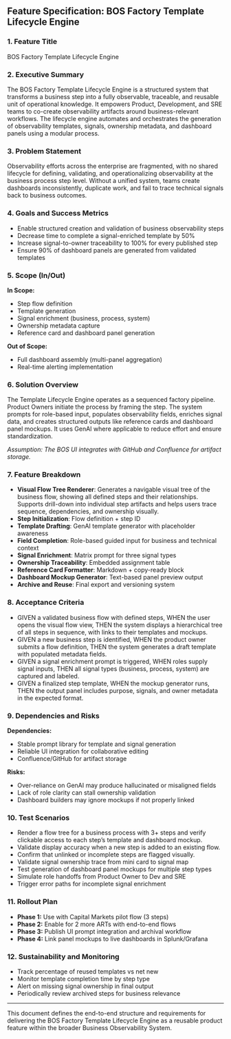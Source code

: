 ## Feature Specification: BOS Factory Template Lifecycle Engine

### 1. **Feature Title**
BOS Factory Template Lifecycle Engine

### 2. **Executive Summary**
The BOS Factory Template Lifecycle Engine is a structured system that transforms a business step into a fully observable, traceable, and reusable unit of operational knowledge. It empowers Product, Development, and SRE teams to co-create observability artifacts around business-relevant workflows. The lifecycle engine automates and orchestrates the generation of observability templates, signals, ownership metadata, and dashboard panels using a modular process.

### 3. **Problem Statement**
Observability efforts across the enterprise are fragmented, with no shared lifecycle for defining, validating, and operationalizing observability at the business process step level. Without a unified system, teams create dashboards inconsistently, duplicate work, and fail to trace technical signals back to business outcomes.

### 4. **Goals and Success Metrics**
- Enable structured creation and validation of business observability steps
- Decrease time to complete a signal-enriched template by 50%
- Increase signal-to-owner traceability to 100% for every published step
- Ensure 90% of dashboard panels are generated from validated templates

### 5. **Scope (In/Out)**
**In Scope:**
- Step flow definition
- Template generation
- Signal enrichment (business, process, system)
- Ownership metadata capture
- Reference card and dashboard panel generation

**Out of Scope:**
- Full dashboard assembly (multi-panel aggregation)
- Real-time alerting implementation

### 6. **Solution Overview**
The Template Lifecycle Engine operates as a sequenced factory pipeline. Product Owners initiate the process by framing the step. The system prompts for role-based input, populates observability fields, enriches signal data, and creates structured outputs like reference cards and dashboard panel mockups. It uses GenAI where applicable to reduce effort and ensure standardization.

*Assumption: The BOS UI integrates with GitHub and Confluence for artifact storage.*

### 7. **Feature Breakdown**
- **Visual Flow Tree Renderer**: Generates a navigable visual tree of the business flow, showing all defined steps and their relationships. Supports drill-down into individual step artifacts and helps users trace sequence, dependencies, and ownership visually.
- **Step Initialization**: Flow definition + step ID
- **Template Drafting**: GenAI template generator with placeholder awareness
- **Field Completion**: Role-based guided input for business and technical context
- **Signal Enrichment**: Matrix prompt for three signal types
- **Ownership Traceability**: Embedded assignment table
- **Reference Card Formatter**: Markdown + copy-ready block
- **Dashboard Mockup Generator**: Text-based panel preview output
- **Archive and Reuse**: Final export and versioning system

### 8. **Acceptance Criteria**
- GIVEN a validated business flow with defined steps, WHEN the user opens the visual flow view, THEN the system displays a hierarchical tree of all steps in sequence, with links to their templates and mockups.
- GIVEN a new business step is identified, WHEN the product owner submits a flow definition, THEN the system generates a draft template with populated metadata fields.
- GIVEN a signal enrichment prompt is triggered, WHEN roles supply signal inputs, THEN all signal types (business, process, system) are captured and labeled.
- GIVEN a finalized step template, WHEN the mockup generator runs, THEN the output panel includes purpose, signals, and owner metadata in the expected format.

### 9. **Dependencies and Risks**
**Dependencies:**
- Stable prompt library for template and signal generation
- Reliable UI integration for collaborative editing
- Confluence/GitHub for artifact storage

**Risks:**
- Over-reliance on GenAI may produce hallucinated or misaligned fields
- Lack of role clarity can stall ownership validation
- Dashboard builders may ignore mockups if not properly linked

### 10. **Test Scenarios**
- Render a flow tree for a business process with 3+ steps and verify clickable access to each step’s template and dashboard mockup.
- Validate display accuracy when a new step is added to an existing flow.
- Confirm that unlinked or incomplete steps are flagged visually.
- Validate signal ownership trace from mini card to signal map
- Test generation of dashboard panel mockups for multiple step types
- Simulate role handoffs from Product Owner to Dev and SRE
- Trigger error paths for incomplete signal enrichment

### 11. **Rollout Plan**
- **Phase 1:** Use with Capital Markets pilot flow (3 steps)
- **Phase 2:** Enable for 2 more ARTs with end-to-end flows
- **Phase 3:** Publish UI prompt integration and archival workflow
- **Phase 4:** Link panel mockups to live dashboards in Splunk/Grafana

### 12. **Sustainability and Monitoring**
- Track percentage of reused templates vs net new
- Monitor template completion time by step type
- Alert on missing signal ownership in final output
- Periodically review archived steps for business relevance

---

This document defines the end-to-end structure and requirements for delivering the BOS Factory Template Lifecycle Engine as a reusable product feature within the broader Business Observability System.

